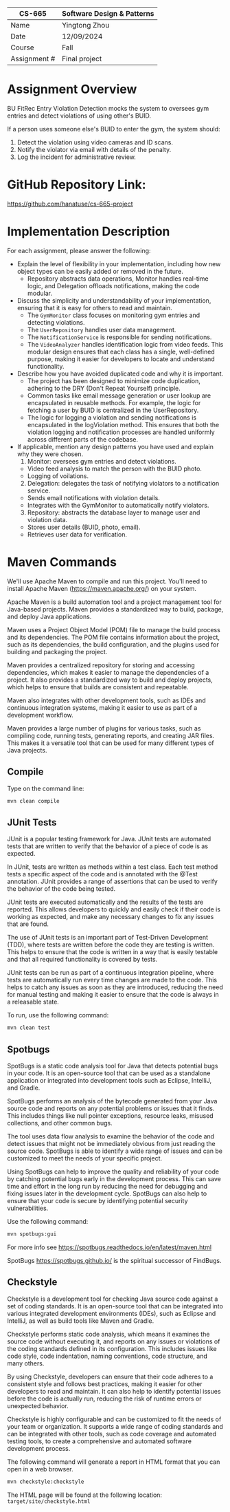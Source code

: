 | CS-665       | Software Design & Patterns |
| ------------ | -------------------------- |
| Name         | Yingtong Zhou              |
| Date         | 12/09/2024                 |
| Course       | Fall                       |
| Assignment # | Final project              |

# Assignment Overview

BU FitRec Entry Violation Detection mocks the system to oversees gym entries and detect violations of using other's BUID.

If a person uses someone else's BUID to enter the gym, the system should:

1. Detect the violation using video cameras and ID scans.
2. Notify the violator via email with details of the penalty.
3. Log the incident for administrative review.

# GitHub Repository Link:

https://github.com/hanatuse/cs-665-project

# Implementation Description

For each assignment, please answer the following:

-   Explain the level of flexibility in your implementation, including how new object types can
    be easily added or removed in the future.
    -   Repository abstracts data operations, Monitor handles real-time logic, and Delegation offloads notifications, making the code modular.
-   Discuss the simplicity and understandability of your implementation, ensuring that it is
    easy for others to read and maintain.
    -   The `GymMonitor` class focuses on monitoring gym entries and detecting violations.
    -   The `UserRepository` handles user data management.
    -   The `NotificationService` is responsible for sending notifications.
    -   The `VideoAnalyzer` handles identification logic from video feeds.
        This modular design ensures that each class has a single, well-defined purpose, making it easier for developers to locate and understand functionality.
-   Describe how you have avoided duplicated code and why it is important.
    -   The project has been designed to minimize code duplication, adhering to the DRY (Don't Repeat Yourself) principle.
    -   Common tasks like email message generation or user lookup are encapsulated in reusable methods. For example, the logic for fetching a user by BUID is centralized in the UserRepository.
    -   The logic for logging a violation and sending notifications is encapsulated in the logViolation method. This ensures that both the violation logging and notification processes are handled uniformly across different parts of the codebase.
-   If applicable, mention any design patterns you have used and explain why they were
    chosen.
    1. Monitor: oversees gym entries and detect violations.
    -   Video feed analysis to match the person with the BUID photo.
    -   Logging of voilations.
    2. Delegation: delegates the task of notifying violators to a notification service.
    -   Sends email notifications with violation details.
    -   Integrates with the GymMonitor to automatically notify violators.
    3. Repository: abstracts the database layer to manage user and violation data.
    -   Stores user details (BUID, photo, email).
    -   Retrieves user data for verification.

# Maven Commands

We'll use Apache Maven to compile and run this project. You'll need to install Apache Maven (https://maven.apache.org/) on your system.

Apache Maven is a build automation tool and a project management tool for Java-based projects. Maven provides a standardized way to build, package, and deploy Java applications.

Maven uses a Project Object Model (POM) file to manage the build process and its dependencies. The POM file contains information about the project, such as its dependencies, the build configuration, and the plugins used for building and packaging the project.

Maven provides a centralized repository for storing and accessing dependencies, which makes it easier to manage the dependencies of a project. It also provides a standardized way to build and deploy projects, which helps to ensure that builds are consistent and repeatable.

Maven also integrates with other development tools, such as IDEs and continuous integration systems, making it easier to use as part of a development workflow.

Maven provides a large number of plugins for various tasks, such as compiling code, running tests, generating reports, and creating JAR files. This makes it a versatile tool that can be used for many different types of Java projects.

## Compile

Type on the command line:

```bash
mvn clean compile
```

## JUnit Tests

JUnit is a popular testing framework for Java. JUnit tests are automated tests that are written to verify that the behavior of a piece of code is as expected.

In JUnit, tests are written as methods within a test class. Each test method tests a specific aspect of the code and is annotated with the @Test annotation. JUnit provides a range of assertions that can be used to verify the behavior of the code being tested.

JUnit tests are executed automatically and the results of the tests are reported. This allows developers to quickly and easily check if their code is working as expected, and make any necessary changes to fix any issues that are found.

The use of JUnit tests is an important part of Test-Driven Development (TDD), where tests are written before the code they are testing is written. This helps to ensure that the code is written in a way that is easily testable and that all required functionality is covered by tests.

JUnit tests can be run as part of a continuous integration pipeline, where tests are automatically run every time changes are made to the code. This helps to catch any issues as soon as they are introduced, reducing the need for manual testing and making it easier to ensure that the code is always in a releasable state.

To run, use the following command:

```bash
mvn clean test
```

## Spotbugs

SpotBugs is a static code analysis tool for Java that detects potential bugs in your code. It is an open-source tool that can be used as a standalone application or integrated into development tools such as Eclipse, IntelliJ, and Gradle.

SpotBugs performs an analysis of the bytecode generated from your Java source code and reports on any potential problems or issues that it finds. This includes things like null pointer exceptions, resource leaks, misused collections, and other common bugs.

The tool uses data flow analysis to examine the behavior of the code and detect issues that might not be immediately obvious from just reading the source code. SpotBugs is able to identify a wide range of issues and can be customized to meet the needs of your specific project.

Using SpotBugs can help to improve the quality and reliability of your code by catching potential bugs early in the development process. This can save time and effort in the long run by reducing the need for debugging and fixing issues later in the development cycle. SpotBugs can also help to ensure that your code is secure by identifying potential security vulnerabilities.

Use the following command:

```bash
mvn spotbugs:gui
```

For more info see
https://spotbugs.readthedocs.io/en/latest/maven.html

SpotBugs https://spotbugs.github.io/ is the spiritual successor of FindBugs.

## Checkstyle

Checkstyle is a development tool for checking Java source code against a set of coding standards. It is an open-source tool that can be integrated into various integrated development environments (IDEs), such as Eclipse and IntelliJ, as well as build tools like Maven and Gradle.

Checkstyle performs static code analysis, which means it examines the source code without executing it, and reports on any issues or violations of the coding standards defined in its configuration. This includes issues like code style, code indentation, naming conventions, code structure, and many others.

By using Checkstyle, developers can ensure that their code adheres to a consistent style and follows best practices, making it easier for other developers to read and maintain. It can also help to identify potential issues before the code is actually run, reducing the risk of runtime errors or unexpected behavior.

Checkstyle is highly configurable and can be customized to fit the needs of your team or organization. It supports a wide range of coding standards and can be integrated with other tools, such as code coverage and automated testing tools, to create a comprehensive and automated software development process.

The following command will generate a report in HTML format that you can open in a web browser.

```bash
mvn checkstyle:checkstyle
```

The HTML page will be found at the following location:
`target/site/checkstyle.html`
